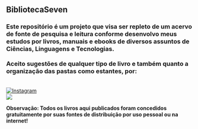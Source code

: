 <h2>BibliotecaSeven</h2>

<h3>
<p style="text-decoration:none;">
  Este repositório é um projeto que visa ser repleto de um acervo de fonte de pesquisa e leitura conforme desenvolvo meus estudos por livros, manuais e ebooks de diversos assuntos de Ciências, Linguagens e Tecnologias. 
</br></br>
  Aceito sugestões de qualquer tipo de livro e também quanto a organização das pastas como estantes, por:  
</h3>

</br>
  <a href="https://www.instagram.com/marcos__antony7/" target="_blank"> <img src="https://img.icons8.com/?size=48&id=32323&format=png" alt="Instagram" target="_blank"> </a>
</br>
  <a href="https://wa.me/5521964986068" target="_blank"> <img src="https://img.icons8.com/?size=48&id=16713&format=png" target="_blank"> </a>
</p>
</h3>

<p>
  <b>Observação: Todos os livros aqui publicados foram concedidos gratuitamente por suas fontes de distribuição por uso pessoal ou na internet!</b>
</p>
